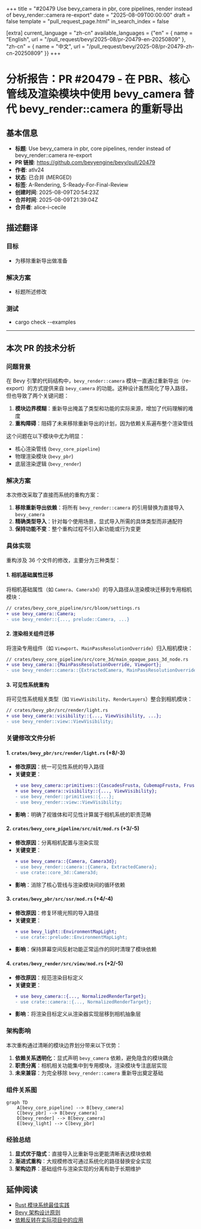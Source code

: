+++
title = "#20479 Use bevy_camera in pbr, core pipelines, render instead of bevy_render::camera re-export"
date = "2025-08-09T00:00:00"
draft = false
template = "pull_request_page.html"
in_search_index = false

[extra]
current_language = "zh-cn"
available_languages = {"en" = { name = "English", url = "/pull_request/bevy/2025-08/pr-20479-en-20250809" }, "zh-cn" = { name = "中文", url = "/pull_request/bevy/2025-08/pr-20479-zh-cn-20250809" }}
+++

# 分析报告：PR #20479 - 在 PBR、核心管线及渲染模块中使用 bevy_camera 替代 bevy_render::camera 的重新导出

## 基本信息
- **标题**: Use bevy_camera in pbr, core pipelines, render instead of bevy_render::camera re-export
- **PR 链接**: https://github.com/bevyengine/bevy/pull/20479
- **作者**: atlv24
- **状态**: 已合并 (MERGED)
- **标签**: A-Rendering, S-Ready-For-Final-Review
- **创建时间**: 2025-08-09T20:54:23Z
- **合并时间**: 2025-08-09T21:39:04Z
- **合并者**: alice-i-cecile

## 描述翻译
### 目标
- 为移除重新导出做准备

### 解决方案
- 标题所述修改

### 测试
- cargo check --examples

---

## 本次 PR 的技术分析

### 问题背景
在 Bevy 引擎的代码结构中，`bevy_render::camera` 模块一直通过重新导出（re-export）的方式提供来自 `bevy_camera` 的功能。这种设计虽然简化了导入路径，但也导致了两个关键问题：
1. **模块边界模糊**：重新导出掩盖了类型和功能的实际来源，增加了代码理解的难度
2. **重构障碍**：阻碍了未来移除重新导出的计划，因为依赖关系遍布整个渲染管线

这个问题在以下模块中尤为明显：
- 核心渲染管线 (`bevy_core_pipeline`)
- 物理渲染模块 (`bevy_pbr`)
- 底层渲染逻辑 (`bevy_render`)

### 解决方案
本次修改采取了直接而系统的重构方案：
1. **移除重新导出依赖**：将所有 `bevy_render::camera` 的引用替换为直接导入 `bevy_camera`
2. **精确类型导入**：针对每个使用场景，显式导入所需的具体类型而非通配符
3. **保持功能不变**：整个重构过程不引入新功能或行为变更

### 具体实现
重构涉及 36 个文件的修改，主要分为三种类型：

#### 1. 相机基础属性迁移
将相机基础属性（如 `Camera`、`Camera3d`）的导入路径从渲染模块迁移到专用相机模块：

```diff
// crates/bevy_core_pipeline/src/bloom/settings.rs
+ use bevy_camera::Camera;
- use bevy_render::{..., prelude::Camera, ...}
```

#### 2. 渲染相关组件迁移
将渲染专用组件（如 `Viewport`、`MainPassResolutionOverride`）归入相机模块：

```diff
// crates/bevy_core_pipeline/src/core_3d/main_opaque_pass_3d_node.rs
+ use bevy_camera::{MainPassResolutionOverride, Viewport};
- use bevy_render::camera::{ExtractedCamera, MainPassResolutionOverride};
```

#### 3. 可见性系统重构
将可见性系统相关类型（如 `ViewVisibility`、`RenderLayers`）整合到相机模块：

```diff
// crates/bevy_pbr/src/render/light.rs
+ use bevy_camera::visibility::{..., ViewVisibility, ...};
- use bevy_render::view::ViewVisibility;
```

### 关键修改文件分析

#### 1. `crates/bevy_pbr/src/render/light.rs` (+8/-3)
- **修改原因**：统一可见性系统的导入路径
- **关键变更**：
  ```diff
  + use bevy_camera::primitives::{CascadesFrusta, CubemapFrusta, Frustum, HalfSpace};
  + use bevy_camera::visibility::{..., ViewVisibility};
  - use bevy_render::primitives::{...};
  - use bevy_render::view::ViewVisibility;
  ```
- **影响**：明确了视锥体和可见性计算属于相机系统的职责范畴

#### 2. `crates/bevy_core_pipeline/src/oit/mod.rs` (+3/-5)
- **修改原因**：分离相机配置与渲染实现
- **关键变更**：
  ```diff
  + use bevy_camera::{Camera, Camera3d};
  - use bevy_render::camera::{Camera, ExtractedCamera};
  - use crate::core_3d::Camera3d;
  ```
- **影响**：消除了核心管线与渲染模块间的循环依赖

#### 3. `crates/bevy_pbr/src/ssr/mod.rs` (+4/-4)
- **修改原因**：修复环境光照的导入路径
- **关键变更**：
  ```diff
  + use bevy_light::EnvironmentMapLight;
  - use crate::prelude::EnvironmentMapLight;
  ```
- **影响**：保持屏幕空间反射功能正常运作的同时清理了模块依赖

#### 4. `crates/bevy_render/src/view/mod.rs` (+2/-5)
- **修改原因**：规范渲染目标定义
- **关键变更**：
  ```diff
  + use bevy_camera::{..., NormalizedRenderTarget};
  - use crate::camera::{..., NormalizedRenderTarget};
  ```
- **影响**：将渲染目标定义从渲染器实现层移到相机抽象层

### 架构影响
本次重构通过清晰的模块边界划分带来以下优势：
1. **依赖关系透明化**：显式声明 `bevy_camera` 依赖，避免隐含的模块耦合
2. **职责分离**：相机相关功能集中到专用模块，渲染模块专注底层实现
3. **未来兼容**：为完全移除 `bevy_render::camera` 重新导出奠定基础

### 组件关系图
```mermaid
graph TD
    A[bevy_core_pipeline] --> B[bevy_camera]
    C[bevy_pbr] --> B[bevy_camera]
    D[bevy_render] --> B[bevy_camera]
    E[bevy_light] --> C[bevy_pbr]
```

### 经验总结
1. **显式优于隐式**：直接导入比重新导出更能清晰表达模块依赖
2. **渐进式重构**：大规模修改可通过系统化的路径替换安全实现
3. **架构边界**：基础组件与渲染实现的分离有助于长期维护

## 延伸阅读
- [Rust 模块系统最佳实践](https://doc.rust-lang.org/book/ch07-02-defining-modules-to-control-scope-and-privacy.html)
- [Bevy 架构设计原则](https://bevyengine.org/learn/book/getting-started/architecture/)
- [依赖反转在实际项目中的应用](https://en.wikipedia.org/wiki/Dependency_inversion_principle)